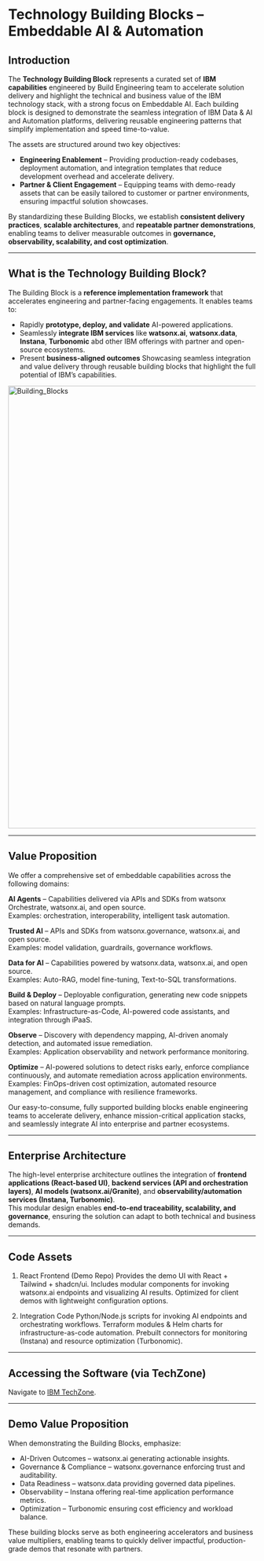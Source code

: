 # Technology Building Blocks – Embeddable AI & Automation 

## Introduction
The **Technology Building Block** represents a curated set of **IBM capabilities** engineered by Build Engineering team to accelerate solution delivery and highlight the technical and business value of the IBM technology stack, with a strong focus on Embeddable AI. Each building block is designed to demonstrate the seamless integration of IBM Data & AI and Automation platforms, delivering reusable engineering patterns that simplify implementation and speed time-to-value. 

The assets are structured around two key objectives: 
- **Engineering Enablement** – Providing production-ready codebases, deployment automation, and integration templates that reduce development overhead and accelerate delivery. 
- **Partner & Client Engagement** – Equipping teams with demo-ready assets that can be easily tailored to customer or partner environments, ensuring impactful solution showcases. 

By standardizing these Building Blocks, we establish **consistent delivery practices**, **scalable architectures**, and **repeatable partner demonstrations**, enabling teams to deliver measurable outcomes in **governance, observability, scalability, and cost optimization**.

---

## What is the Technology Building Block?  
The Building Block is a **reference implementation framework** that accelerates engineering and partner-facing engagements. It enables teams to:  
- Rapidly **prototype, deploy, and validate** AI-powered applications.  
- Seamlessly **integrate IBM services** like **watsonx.ai**, **watsonx.data**, **Instana**, **Turbonomic** abd other IBM offerings with partner and open-source ecosystems.  
- Present **business-aligned outcomes** Showcasing seamless integration and value delivery through reusable building blocks that highlight the full potential of IBM’s capabilities.

<img width="1696" height="901" alt="Building_Blocks" src="https://github.com/user-attachments/assets/df2d0cd3-a2ea-4c42-a24b-a03eed22b1e2" />

---

## Value Proposition  
We offer a comprehensive set of embeddable capabilities across the following domains:

**AI Agents** – Capabilities delivered via APIs and SDKs from watsonx Orchestrate, watsonx.ai, and open source.  
Examples: orchestration, interoperability, intelligent task automation.  

**Trusted AI** – APIs and SDKs from watsonx.governance, watsonx.ai, and open source.  
Examples: model validation, guardrails, governance workflows.  

**Data for AI** – Capabilities powered by watsonx.data, watsonx.ai, and open source.  
Examples: Auto-RAG, model fine-tuning, Text-to-SQL transformations.  

**Build & Deploy** – Deployable configuration, generating new code snippets based on natural language prompts.  
Examples: Infrastructure-as-Code, AI-powered code assistants, and integration through iPaaS.  

**Observe** – Discovery with dependency mapping, AI-driven anomaly detection, and automated issue remediation.  
Examples: Application observability and network performance monitoring.  

**Optimize** – AI-powered solutions to detect risks early, enforce compliance continuously, and automate remediation across application environments.  
Examples: FinOps-driven cost optimization, automated resource management, and compliance with resilience frameworks.  


Our easy-to-consume, fully supported building blocks enable engineering teams to accelerate delivery, enhance mission-critical application stacks, and seamlessly integrate AI into enterprise and partner ecosystems.

---

## Enterprise Architecture  
The high-level enterprise architecture outlines the integration of **frontend applications (React-based UI)**, **backend services (API and orchestration layers)**, **AI models (watsonx.ai/Granite)**, and **observability/automation services (Instana, Turbonomic)**.  
This modular design enables **end-to-end traceability, scalability, and governance**, ensuring the solution can adapt to both technical and business demands.  

---

## Code Assets
1. React Frontend (Demo Repo)
Provides the demo UI with React + Tailwind + shadcn/ui.
Includes modular components for invoking watsonx.ai endpoints and visualizing AI results.
Optimized for client demos with lightweight configuration options.

2. Integration Code
Python/Node.js scripts for invoking AI endpoints and orchestrating workflows.
Terraform modules & Helm charts for infrastructure-as-code automation.
Prebuilt connectors for monitoring (Instana) and resource optimization (Turbonomic).

---

## Accessing the Software (via TechZone)

Navigate to [IBM TechZone](https://techzone.ibm.com/). 

---

## Demo Value Proposition

When demonstrating the Building Blocks, emphasize:

- AI-Driven Outcomes – watsonx.ai generating actionable insights.
- Governance & Compliance – watsonx.governance enforcing trust and auditability.
- Data Readiness – watsonx.data providing governed data pipelines.
- Observability – Instana offering real-time application performance metrics.
- Optimization – Turbonomic ensuring cost efficiency and workload balance.

These building blocks serve as both engineering accelerators and business value multipliers, enabling teams to quickly deliver impactful, production-grade demos that resonate with partners.
